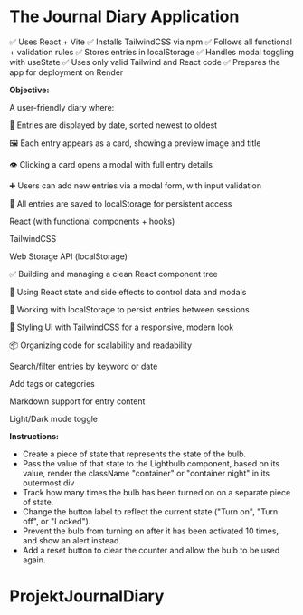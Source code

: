 # The Journal Diary Application

✅ Uses React + Vite
✅ Installs TailwindCSS via npm
✅ Follows all functional + validation rules
✅ Stores entries in localStorage
✅ Handles modal toggling with useState
✅ Uses only valid Tailwind and React code
✅ Prepares the app for deployment on Render

**Objective:**

A user-friendly diary where:

📅 Entries are displayed by date, sorted newest to oldest

🖼 Each entry appears as a card, showing a preview image and title

👁 Clicking a card opens a modal with full entry details

➕ Users can add new entries via a modal form, with input validation

💾 All entries are saved to localStorage for persistent access

React (with functional components + hooks)

TailwindCSS

Web Storage API (localStorage)

✅ Building and managing a clean React component tree

🎯 Using React state and side effects to control data and modals

🧠 Working with localStorage to persist entries between sessions

🎨 Styling UI with TailwindCSS for a responsive, modern look

📦 Organizing code for scalability and readability

Search/filter entries by keyword or date

Add tags or categories

Markdown support for entry content

Light/Dark mode toggle

**Instructions:**

- Create a piece of state that represents the state of the bulb.
- Pass the value of that state to the Lightbulb component, based on its value, render the className "container" or "container night" in its outermost div
- Track how many times the bulb has been turned on on a separate piece of state.
- Change the button label to reflect the current state ("Turn on", "Turn off", or "Locked").
- Prevent the bulb from turning on after it has been activated 10 times, and show an alert instead.
- Add a reset button to clear the counter and allow the bulb to be used again.
# ProjektJournalDiary
